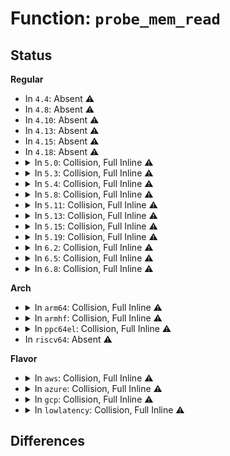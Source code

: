 # Function: <code>probe_mem_read</code>

## Status
<b>Regular</b>
<ul>
<li>
In <code>4.4</code>: Absent ⚠️
</li>
<li>
In <code>4.8</code>: Absent ⚠️
</li>
<li>
In <code>4.10</code>: Absent ⚠️
</li>
<li>
In <code>4.13</code>: Absent ⚠️
</li>
<li>
In <code>4.15</code>: Absent ⚠️
</li>
<li>
In <code>4.18</code>: Absent ⚠️
</li>
<li>
<details>
<summary>In <code>5.0</code>: Collision, Full Inline ⚠️</summary>

**Collision:** Static-Static Collision

**Inline:** Full

**Transformation:** False

**Instances:**

```
In kernel/trace/trace_kprobe.c (ffffffff811b5c4e)
Location: kernel/trace/trace_kprobe.c:900
Inline: True
Inline callers:
  - kernel/trace/trace_kprobe.c:process_fetch_insn
  - kernel/trace/trace_kprobe.c:process_fetch_insn
  - kernel/trace/trace_kprobe.c:process_fetch_insn
```
```
In kernel/trace/trace_uprobe.c (ffffffff811bc22f)
Location: kernel/trace/trace_uprobe.c:137
Inline: True
Inline callers:
  - kernel/trace/trace_uprobe.c:process_fetch_insn
  - kernel/trace/trace_uprobe.c:process_fetch_insn
```
</details>
</li>
<li>
<details>
<summary>In <code>5.3</code>: Collision, Full Inline ⚠️</summary>

**Collision:** Static-Static Collision

**Inline:** Full

**Transformation:** False

**Instances:**

```
In kernel/trace/trace_kprobe.c (ffffffff811c4a93)
Location: kernel/trace/trace_kprobe.c:927
Inline: True
Inline callers:
  - kernel/trace/trace_kprobe.c:process_fetch_insn
  - kernel/trace/trace_kprobe.c:process_fetch_insn
```
```
In kernel/trace/trace_uprobe.c (ffffffff811cd50e)
Location: kernel/trace/trace_uprobe.c:137
Inline: True
Inline callers:
  - kernel/trace/trace_uprobe.c:process_fetch_insn
  - kernel/trace/trace_uprobe.c:process_fetch_insn
```
</details>
</li>
<li>
<details>
<summary>In <code>5.4</code>: Collision, Full Inline ⚠️</summary>

**Collision:** Static-Static Collision

**Inline:** Full

**Transformation:** False

**Instances:**

```
In kernel/trace/trace_kprobe.c (ffffffff811d0733)
Location: kernel/trace/trace_kprobe.c:1111
Inline: True
Inline callers:
  - kernel/trace/trace_kprobe.c:process_fetch_insn
  - kernel/trace/trace_kprobe.c:process_fetch_insn
```
```
In kernel/trace/trace_uprobe.c (ffffffff811d9b2c)
Location: kernel/trace/trace_uprobe.c:131
Inline: True
Inline callers:
  - kernel/trace/trace_uprobe.c:process_fetch_insn
  - kernel/trace/trace_uprobe.c:process_fetch_insn
```
</details>
</li>
<li>
<details>
<summary>In <code>5.8</code>: Collision, Full Inline ⚠️</summary>

**Collision:** Static-Static Collision

**Inline:** Full

**Transformation:** False

**Instances:**

```
In kernel/trace/trace_kprobe.c (ffffffff811ec1dc)
Location: kernel/trace/trace_kprobe.c:1297
Inline: True
Inline callers:
  - kernel/trace/trace_kprobe.c:process_fetch_insn
  - kernel/trace/trace_kprobe.c:process_fetch_insn
```
```
In kernel/trace/trace_uprobe.c (ffffffff811f65dc)
Location: kernel/trace/trace_uprobe.c:131
Inline: True
Inline callers:
  - kernel/trace/trace_uprobe.c:process_fetch_insn
  - kernel/trace/trace_uprobe.c:process_fetch_insn
```
</details>
</li>
<li>
<details>
<summary>In <code>5.11</code>: Collision, Full Inline ⚠️</summary>

**Collision:** Static-Static Collision

**Inline:** Full

**Transformation:** False

**Instances:**

```
In kernel/trace/trace_kprobe.c (ffffffff811ea32c)
Location: kernel/trace/trace_kprobe.c:1317
Inline: True
Inline callers:
  - kernel/trace/trace_kprobe.c:process_fetch_insn
  - kernel/trace/trace_kprobe.c:process_fetch_insn
```
```
In kernel/trace/trace_uprobe.c (ffffffff811f4fb2)
Location: kernel/trace/trace_uprobe.c:131
Inline: True
Inline callers:
  - kernel/trace/trace_uprobe.c:process_fetch_insn
  - kernel/trace/trace_uprobe.c:process_fetch_insn
```
</details>
</li>
<li>
<details>
<summary>In <code>5.13</code>: Collision, Full Inline ⚠️</summary>

**Collision:** Static-Static Collision

**Inline:** Full

**Transformation:** False

**Instances:**

```
In kernel/trace/trace_kprobe.c (ffffffff811eb79c)
Location: kernel/trace/trace_kprobe.c:1322
Inline: True
Inline callers:
  - kernel/trace/trace_kprobe.c:process_fetch_insn
  - kernel/trace/trace_kprobe.c:process_fetch_insn
```
```
In kernel/trace/trace_uprobe.c (ffffffff811f5ea2)
Location: kernel/trace/trace_uprobe.c:131
Inline: True
Inline callers:
  - kernel/trace/trace_uprobe.c:process_fetch_insn
  - kernel/trace/trace_uprobe.c:process_fetch_insn
```
</details>
</li>
<li>
<details>
<summary>In <code>5.15</code>: Collision, Full Inline ⚠️</summary>

**Collision:** Static-Static Collision

**Inline:** Full

**Transformation:** False

**Instances:**

```
In kernel/trace/trace_eprobe.c (ffffffff812099cb)
Location: kernel/trace/trace_eprobe.c:468
Inline: True
Inline callers:
  - kernel/trace/trace_eprobe.c:process_fetch_insn
  - kernel/trace/trace_eprobe.c:process_fetch_insn
  - kernel/trace/trace_eprobe.c:get_eprobe_size
  - kernel/trace/trace_eprobe.c:get_eprobe_size
```
```
In kernel/trace/trace_kprobe.c (ffffffff8121c6ae)
Location: kernel/trace/trace_kprobe.c:1316
Inline: True
Inline callers:
  - kernel/trace/trace_kprobe.c:process_fetch_insn
  - kernel/trace/trace_kprobe.c:process_fetch_insn
```
```
In kernel/trace/trace_uprobe.c (ffffffff81226069)
Location: kernel/trace/trace_uprobe.c:127
Inline: True
Inline callers:
  - kernel/trace/trace_uprobe.c:process_fetch_insn
  - kernel/trace/trace_uprobe.c:process_fetch_insn
```
</details>
</li>
<li>
<details>
<summary>In <code>5.19</code>: Collision, Full Inline ⚠️</summary>

**Collision:** Static-Static Collision

**Inline:** Full

**Transformation:** False

**Instances:**

```
In kernel/trace/trace_eprobe.c (ffffffff8124585d)
Location: kernel/trace/trace_eprobe.c:545
Inline: True
Inline callers:
  - kernel/trace/trace_eprobe.c:process_fetch_insn
  - kernel/trace/trace_eprobe.c:process_fetch_insn
  - kernel/trace/trace_eprobe.c:get_eprobe_size
  - kernel/trace/trace_eprobe.c:get_eprobe_size
```
```
In kernel/trace/trace_kprobe.c (ffffffff8125b482)
Location: kernel/trace/trace_kprobe.c:1312
Inline: True
Inline callers:
  - kernel/trace/trace_kprobe.c:process_fetch_insn
  - kernel/trace/trace_kprobe.c:process_fetch_insn
```
```
In kernel/trace/trace_uprobe.c (ffffffff81265cf6)
Location: kernel/trace/trace_uprobe.c:128
Inline: True
Inline callers:
  - kernel/trace/trace_uprobe.c:process_fetch_insn
  - kernel/trace/trace_uprobe.c:process_fetch_insn
```
</details>
</li>
<li>
<details>
<summary>In <code>6.2</code>: Collision, Full Inline ⚠️</summary>

**Collision:** Static-Static Collision

**Inline:** Full

**Transformation:** False

**Instances:**

```
In kernel/trace/trace_eprobe.c (ffffffff81294eec)
Location: kernel/trace/trace_eprobe.c:500
Inline: True
Inline callers:
  - kernel/trace/trace_eprobe.c:process_fetch_insn
  - kernel/trace/trace_eprobe.c:process_fetch_insn
  - kernel/trace/trace_eprobe.c:get_eprobe_size
  - kernel/trace/trace_eprobe.c:get_eprobe_size
```
```
In kernel/trace/trace_kprobe.c (ffffffff812ad04a)
Location: kernel/trace/trace_kprobe.c:1266
Inline: True
Inline callers:
  - kernel/trace/trace_kprobe.c:process_fetch_insn
  - kernel/trace/trace_kprobe.c:process_fetch_insn
```
```
In kernel/trace/trace_uprobe.c (ffffffff812b7661)
Location: kernel/trace/trace_uprobe.c:129
Inline: True
Inline callers:
  - kernel/trace/trace_uprobe.c:process_fetch_insn
  - kernel/trace/trace_uprobe.c:process_fetch_insn
```
</details>
</li>
<li>
<details>
<summary>In <code>6.5</code>: Collision, Full Inline ⚠️</summary>

**Collision:** Static-Static Collision

**Inline:** Full

**Transformation:** False

**Instances:**

```
In kernel/trace/trace_eprobe.c (ffffffff812b160a)
Location: kernel/trace/trace_probe_kernel.h:110
Inline: True
Inline callers:
  - kernel/trace/trace_eprobe.c:process_fetch_insn
  - kernel/trace/trace_eprobe.c:process_fetch_insn
  - kernel/trace/trace_eprobe.c:get_eprobe_size
  - kernel/trace/trace_eprobe.c:get_eprobe_size
```
```
In kernel/trace/trace_kprobe.c (ffffffff812cef00)
Location: kernel/trace/trace_probe_kernel.h:110
Inline: True
Inline callers:
  - kernel/trace/trace_kprobe.c:process_fetch_insn
  - kernel/trace/trace_kprobe.c:process_fetch_insn
```
```
In kernel/trace/trace_uprobe.c (ffffffff812daf10)
Location: kernel/trace/trace_uprobe.c:129
Inline: True
Inline callers:
  - kernel/trace/trace_uprobe.c:process_fetch_insn
  - kernel/trace/trace_uprobe.c:process_fetch_insn
```
```
In kernel/trace/trace_fprobe.c (ffffffff812e121f)
Location: kernel/trace/trace_probe_kernel.h:110
Inline: True
Inline callers:
  - kernel/trace/trace_fprobe.c:process_fetch_insn
  - kernel/trace/trace_fprobe.c:process_fetch_insn
```
</details>
</li>
<li>
<details>
<summary>In <code>6.8</code>: Collision, Full Inline ⚠️</summary>

**Collision:** Static-Static Collision

**Inline:** Full

**Transformation:** False

**Instances:**

```
In kernel/trace/trace_eprobe.c (ffffffff812cdbba)
Location: kernel/trace/trace_probe_kernel.h:110
Inline: True
Inline callers:
  - kernel/trace/trace_eprobe.c:process_fetch_insn
  - kernel/trace/trace_eprobe.c:process_fetch_insn
  - kernel/trace/trace_eprobe.c:get_eprobe_size
  - kernel/trace/trace_eprobe.c:get_eprobe_size
```
```
In kernel/trace/trace_kprobe.c (ffffffff812ec900)
Location: kernel/trace/trace_probe_kernel.h:110
Inline: True
Inline callers:
  - kernel/trace/trace_kprobe.c:process_fetch_insn
  - kernel/trace/trace_kprobe.c:process_fetch_insn
```
```
In kernel/trace/trace_uprobe.c (ffffffff812f9169)
Location: kernel/trace/trace_uprobe.c:124
Inline: True
Inline callers:
  - kernel/trace/trace_uprobe.c:process_fetch_insn
  - kernel/trace/trace_uprobe.c:process_fetch_insn
```
```
In kernel/trace/trace_fprobe.c (ffffffff812ff26f)
Location: kernel/trace/trace_probe_kernel.h:110
Inline: True
Inline callers:
  - kernel/trace/trace_fprobe.c:process_fetch_insn
  - kernel/trace/trace_fprobe.c:process_fetch_insn
```
</details>
</li>
</ul>
<b>Arch</b>
<ul>
<li>
<details>
<summary>In <code>arm64</code>: Collision, Full Inline ⚠️</summary>

**Collision:** Static-Static Collision

**Inline:** Full

**Transformation:** False

**Instances:**

```
In kernel/trace/trace_kprobe.c (ffff80001024efa8)
Location: kernel/trace/trace_kprobe.c:1111
Inline: True
Inline callers:
  - kernel/trace/trace_kprobe.c:process_fetch_insn
  - kernel/trace/trace_kprobe.c:process_fetch_insn
```
```
In kernel/trace/trace_uprobe.c (ffff80001025a024)
Location: kernel/trace/trace_uprobe.c:131
Inline: True
Inline callers:
  - kernel/trace/trace_uprobe.c:process_fetch_insn
  - kernel/trace/trace_uprobe.c:process_fetch_insn
```
</details>
</li>
<li>
<details>
<summary>In <code>armhf</code>: Collision, Full Inline ⚠️</summary>

**Collision:** Static-Static Collision

**Inline:** Full

**Transformation:** False

**Instances:**

```
In kernel/trace/trace_kprobe.c (c04820c8)
Location: kernel/trace/trace_kprobe.c:1111
Inline: True
Inline callers:
  - kernel/trace/trace_kprobe.c:process_fetch_insn
  - kernel/trace/trace_kprobe.c:process_fetch_insn
```
```
In kernel/trace/trace_uprobe.c (c048d518)
Location: kernel/trace/trace_uprobe.c:131
Inline: True
Inline callers:
  - kernel/trace/trace_uprobe.c:process_fetch_insn
  - kernel/trace/trace_uprobe.c:process_fetch_insn
  - kernel/trace/trace_uprobe.c:process_fetch_insn
```
</details>
</li>
<li>
<details>
<summary>In <code>ppc64el</code>: Collision, Full Inline ⚠️</summary>

**Collision:** Static-Static Collision

**Inline:** Full

**Transformation:** False

**Instances:**

```
In kernel/trace/trace_kprobe.c (c0000000002eb8f4)
Location: kernel/trace/trace_kprobe.c:1111
Inline: True
Inline callers:
  - kernel/trace/trace_kprobe.c:process_fetch_insn
  - kernel/trace/trace_kprobe.c:process_fetch_insn
```
```
In kernel/trace/trace_uprobe.c (c0000000002fda04)
Location: kernel/trace/trace_uprobe.c:131
Inline: True
Inline callers:
  - kernel/trace/trace_uprobe.c:process_fetch_insn
  - kernel/trace/trace_uprobe.c:process_fetch_insn
```
</details>
</li>
<li>
In <code>riscv64</code>: Absent ⚠️
</li>
</ul>
<b>Flavor</b>
<ul>
<li>
<details>
<summary>In <code>aws</code>: Collision, Full Inline ⚠️</summary>

**Collision:** Static-Static Collision

**Inline:** Full

**Transformation:** False

**Instances:**

```
In kernel/trace/trace_kprobe.c (ffffffff811c8d53)
Location: kernel/trace/trace_kprobe.c:1111
Inline: True
Inline callers:
  - kernel/trace/trace_kprobe.c:process_fetch_insn
  - kernel/trace/trace_kprobe.c:process_fetch_insn
```
```
In kernel/trace/trace_uprobe.c (ffffffff811d214c)
Location: kernel/trace/trace_uprobe.c:131
Inline: True
Inline callers:
  - kernel/trace/trace_uprobe.c:process_fetch_insn
  - kernel/trace/trace_uprobe.c:process_fetch_insn
```
</details>
</li>
<li>
<details>
<summary>In <code>azure</code>: Collision, Full Inline ⚠️</summary>

**Collision:** Static-Static Collision

**Inline:** Full

**Transformation:** False

**Instances:**

```
In kernel/trace/trace_kprobe.c (ffffffff811bbb33)
Location: kernel/trace/trace_kprobe.c:1111
Inline: True
Inline callers:
  - kernel/trace/trace_kprobe.c:process_fetch_insn
  - kernel/trace/trace_kprobe.c:process_fetch_insn
```
```
In kernel/trace/trace_uprobe.c (ffffffff811c4f1c)
Location: kernel/trace/trace_uprobe.c:131
Inline: True
Inline callers:
  - kernel/trace/trace_uprobe.c:process_fetch_insn
  - kernel/trace/trace_uprobe.c:process_fetch_insn
```
</details>
</li>
<li>
<details>
<summary>In <code>gcp</code>: Collision, Full Inline ⚠️</summary>

**Collision:** Static-Static Collision

**Inline:** Full

**Transformation:** False

**Instances:**

```
In kernel/trace/trace_kprobe.c (ffffffff811c6b23)
Location: kernel/trace/trace_kprobe.c:1111
Inline: True
Inline callers:
  - kernel/trace/trace_kprobe.c:process_fetch_insn
  - kernel/trace/trace_kprobe.c:process_fetch_insn
```
```
In kernel/trace/trace_uprobe.c (ffffffff811cff1c)
Location: kernel/trace/trace_uprobe.c:131
Inline: True
Inline callers:
  - kernel/trace/trace_uprobe.c:process_fetch_insn
  - kernel/trace/trace_uprobe.c:process_fetch_insn
```
</details>
</li>
<li>
<details>
<summary>In <code>lowlatency</code>: Collision, Full Inline ⚠️</summary>

**Collision:** Static-Static Collision

**Inline:** Full

**Transformation:** False

**Instances:**

```
In kernel/trace/trace_kprobe.c (ffffffff811d4d83)
Location: kernel/trace/trace_kprobe.c:1111
Inline: True
Inline callers:
  - kernel/trace/trace_kprobe.c:process_fetch_insn
  - kernel/trace/trace_kprobe.c:process_fetch_insn
```
```
In kernel/trace/trace_uprobe.c (ffffffff811de1bc)
Location: kernel/trace/trace_uprobe.c:131
Inline: True
Inline callers:
  - kernel/trace/trace_uprobe.c:process_fetch_insn
  - kernel/trace/trace_uprobe.c:process_fetch_insn
```
</details>
</li>
</ul>

## Differences
